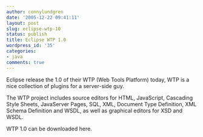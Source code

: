 ```yaml
---
author: connylundgren
date: '2005-12-22 09:41:11'
layout: post
slug: eclipse-wtp-10
status: publish
title: Eclipse WTP 1.0
wordpress_id: '35'
categories:
- java
comments: true
---
```


Eclipse release the 1.0 of their WTP (Web Tools Platform) today, WTP is a nice
collection of plugins for a server-side guy.

The WTP project includes source editors for HTML, JavaScript, Cascading Style
Sheets, JavaServer Pages, SQL, XML, Document Type Definition, XML Schema
Definition and WSDL, as well as graphical editors for XSD and WSDL.

WTP 1.0 can be downloaded here.

